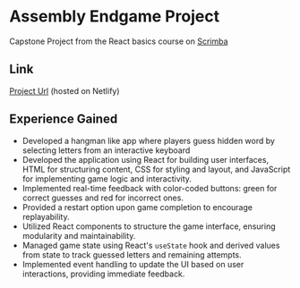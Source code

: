 # Assembly Endgame Project

Capstone Project from the React basics course on [Scrimba](https://scrimba.com/home)

## Link

[Project Url](https://assemblyendgameproject.netlify.app) (hosted on Netlify)

## Experience Gained

- Developed a hangman like app where players guess hidden word by selecting letters from an interactive keyboard
- Developed the application using React for building user interfaces, HTML for structuring content, CSS for styling and layout, and JavaScript for implementing game logic and interactivity.
- Implemented real-time feedback with color-coded buttons: green for correct guesses and red for incorrect ones.
- Provided a restart option upon game completion to encourage replayability.
- Utilized React components to structure the game interface, ensuring modularity and maintainability.
- Managed game state using React's `useState` hook and derived values from state to track guessed letters and remaining attempts.
- Implemented event handling to update the UI based on user interactions, providing immediate feedback.
